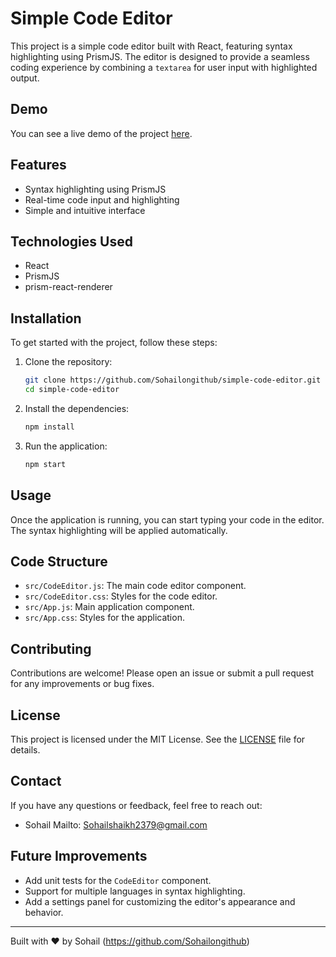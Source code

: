 # Simple Code Editor

This project is a simple code editor built with React, featuring syntax highlighting using PrismJS. The editor is designed to provide a seamless coding experience by combining a `textarea` for user input with highlighted output.

## Demo

You can see a live demo of the project [here](https://react-simple-code-editor.github.io/react-simple-code-editor/).

## Features

- Syntax highlighting using PrismJS
- Real-time code input and highlighting
- Simple and intuitive interface

## Technologies Used

- React
- PrismJS
- prism-react-renderer

## Installation

To get started with the project, follow these steps:

1. Clone the repository:

   ```bash
   git clone https://github.com/Sohailongithub/simple-code-editor.git
   cd simple-code-editor
   ```

2. Install the dependencies:

   ```bash
   npm install
   ```

3. Run the application:

   ```bash
   npm start
   ```

## Usage

Once the application is running, you can start typing your code in the editor. The syntax highlighting will be applied automatically.

## Code Structure

- `src/CodeEditor.js`: The main code editor component.
- `src/CodeEditor.css`: Styles for the code editor.
- `src/App.js`: Main application component.
- `src/App.css`: Styles for the application.

## Contributing

Contributions are welcome! Please open an issue or submit a pull request for any improvements or bug fixes.

## License

This project is licensed under the MIT License. See the [LICENSE](LICENSE) file for details.

## Contact

If you have any questions or feedback, feel free to reach out:

- Sohail Mailto: Sohailshaikh2379@gmail.com

## Future Improvements

- Add unit tests for the `CodeEditor` component.
- Support for multiple languages in syntax highlighting.
- Add a settings panel for customizing the editor's appearance and behavior.

---

Built with ❤️ by Sohail (https://github.com/Sohailongithub)